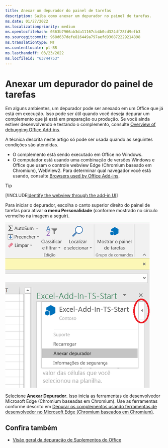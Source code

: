 ```yaml
---
title: Anexar um depurador do painel de tarefas
description: Saiba como anexar um depurador no painel de tarefas.
ms.date: 01/27/2022
ms.localizationpriority: medium
ms.openlocfilehash: 0363b7966ab3da11167cb4b0cd324df28fd9efb3
ms.sourcegitcommit: 968d637defe816449a797aefd930872229214898
ms.translationtype: MT
ms.contentlocale: pt-BR
ms.lasthandoff: 03/23/2022
ms.locfileid: "63744753"
---
```

# <a name="attach-a-debugger-from-the-task-pane"></a>Anexar um depurador do painel de tarefas

Em alguns ambientes, um depurador pode ser anexado em um Office que já está em execução. Isso pode ser útil quando você deseja depurar um complemento que já está em preparação ou produção. Se você ainda estiver desenvolvendo e testando o complemento, consulte [Overview of debugging Office Add-ins](debug-add-ins-overview.md).

A técnica descrita neste artigo só pode ser usada quando as seguintes condições são atendidas.

- O complemento está sendo executado em Office no Windows.
- O computador está usando uma combinação de versões Windows e Office que usam o controle webview Edge (Chromium baseado em Chromium), WebView2. Para determinar qual navegador você está usando, consulte [Browsers used by Office Add-ins](../concepts/browsers-used-by-office-web-add-ins.md).

> [!TIP]
> [!INCLUDE[Identify the webview through the add-in UI](../includes/identify-webview-in-ui.md)]

Para iniciar o depurador, escolha o canto superior direito do painel de tarefas para ativar **o menu Personalidade** (conforme mostrado no círculo vermelho na imagem a seguir).

![Captura de tela do menu Anexar Depurador.](../images/attach-debugger.png)

Selecione **Anexar Depurador**. Isso inicia as ferramentas de desenvolvedor Microsoft Edge (Chromium baseadas em Chromium). Use as ferramentas conforme descrito em [Depurar os complementos usando ferramentas de desenvolvedor no Microsoft Edge (Chromium baseados em Chromium)](debug-add-ins-using-devtools-edge-chromium.md).

## <a name="see-also"></a>Confira também

- [Visão geral da depuração de Suplementos do Office](debug-add-ins-overview.md)
